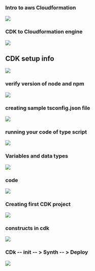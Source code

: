 ### Intro to aws Cloudformation 

<img src="cf1.png">

### CDK to Cloudformation engine 

<img src="cf2.png">

## CDK setup info 

<img src="cdk1.png">

### verify version of node and npm 

<img src="cdk2.png">

### creating  sample tsconfig.json file 

<img src="ts1.png">

### running your code  of type script 

<img src="ts2.png">

### Variables and data types 

<img src="ts3.png">

### code 

<img src="ts4.png">

### Creating first CDK project 

<img src="proj1.png">

### constructs in cdk 

<img src="const1.png">

### CDk -- init -- > Synth -- > Deploy

<img src="dep1.png">

